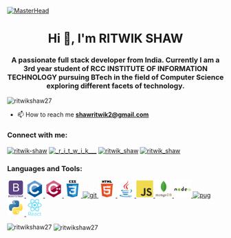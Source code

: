 [![MasterHead](https://raw.githubusercontent.com/halfrost/halfrost/master/icons/header_.png)](https://raw.githubusercontent.com/halfrost/halfrost/master/icons/header_.png)
<h1 align="center">Hi 👋, I'm RITWIK SHAW</h1>
<h3 align="center">A passionate full stack developer from India. Currently I am a 3rd year student of RCC INSTITUTE OF INFORMATION TECHNOLOGY pursuing BTech in the field of Computer Science exploring different facets of technology.</h3>

<p align="left"> <img src="https://komarev.com/ghpvc/?username=ritwikshaw27&label=Profile%20views&color=0e75b6&style=flat" alt="ritwikshaw27" /> </p>

- 📫 How to reach me **shawritwik2@gmail.com**

<h3 align="left">Connect with me:</h3>
<p align="left">
<a href="https://linkedin.com/in/ritwik-shaw" target="blank"><img align="center" src="https://raw.githubusercontent.com/rahuldkjain/github-profile-readme-generator/master/src/images/icons/Social/linked-in-alt.svg" alt="ritwik-shaw" height="30" width="40" /></a>
<a href="https://instagram.com/_r_i_t_w_i_k___" target="blank"><img align="center" src="https://raw.githubusercontent.com/rahuldkjain/github-profile-readme-generator/master/src/images/icons/Social/instagram.svg" alt="_r_i_t_w_i_k___" height="30" width="40" /></a>
<a href="https://www.codechef.com/users/ritwik_shaw" target="blank"><img align="center" src="https://cdn.jsdelivr.net/npm/simple-icons@3.1.0/icons/codechef.svg" alt="ritwik_shaw" height="30" width="40" /></a>
<a href="https://www.leetcode.com/ritwik_shaw" target="blank"><img align="center" src="https://raw.githubusercontent.com/rahuldkjain/github-profile-readme-generator/master/src/images/icons/Social/leet-code.svg" alt="ritwik_shaw" height="30" width="40" /></a>
</p>

<h3 align="left">Languages and Tools:</h3>
<p align="left"> <a href="https://getbootstrap.com" target="_blank"> <img src="https://raw.githubusercontent.com/devicons/devicon/master/icons/bootstrap/bootstrap-plain-wordmark.svg" alt="bootstrap" width="40" height="40"/> </a> <a href="https://www.cprogramming.com/" target="_blank"> <img src="https://raw.githubusercontent.com/devicons/devicon/master/icons/c/c-original.svg" alt="c" width="40" height="40"/> </a> <a href="https://www.w3schools.com/cpp/" target="_blank"> <img src="https://raw.githubusercontent.com/devicons/devicon/master/icons/cplusplus/cplusplus-original.svg" alt="cplusplus" width="40" height="40"/> </a> <a href="https://www.w3schools.com/css/" target="_blank"> <img src="https://raw.githubusercontent.com/devicons/devicon/master/icons/css3/css3-original-wordmark.svg" alt="css3" width="40" height="40"/> </a> <a href="https://git-scm.com/" target="_blank"> <img src="https://www.vectorlogo.zone/logos/git-scm/git-scm-icon.svg" alt="git" width="40" height="40"/> </a> <a href="https://www.w3.org/html/" target="_blank"> <img src="https://raw.githubusercontent.com/devicons/devicon/master/icons/html5/html5-original-wordmark.svg" alt="html5" width="40" height="40"/> </a> <a href="https://www.java.com" target="_blank"> <img src="https://raw.githubusercontent.com/devicons/devicon/master/icons/java/java-original.svg" alt="java" width="40" height="40"/> </a> <a href="https://developer.mozilla.org/en-US/docs/Web/JavaScript" target="_blank"> <img src="https://raw.githubusercontent.com/devicons/devicon/master/icons/javascript/javascript-original.svg" alt="javascript" width="40" height="40"/> </a> <a href="https://www.mongodb.com/" target="_blank"> <img src="https://raw.githubusercontent.com/devicons/devicon/master/icons/mongodb/mongodb-original-wordmark.svg" alt="mongodb" width="40" height="40"/> </a> <a href="https://nodejs.org" target="_blank"> <img src="https://raw.githubusercontent.com/devicons/devicon/master/icons/nodejs/nodejs-original-wordmark.svg" alt="nodejs" width="40" height="40"/> </a> <a href="https://pugjs.org" target="_blank"> <img src="https://cdn.worldvectorlogo.com/logos/pug.svg" alt="pug" width="40" height="40"/> </a> <a href="https://www.python.org" target="_blank"> <img src="https://raw.githubusercontent.com/devicons/devicon/master/icons/python/python-original.svg" alt="python" width="40" height="40"/> </a> <a href="https://reactjs.org/" target="_blank"> <img src="https://raw.githubusercontent.com/devicons/devicon/master/icons/react/react-original-wordmark.svg" alt="react" width="40" height="40"/> </a> </p>

<p><img align="left" src="https://github-readme-stats.vercel.app/api/top-langs?username=ritwikshaw27&show_icons=true&locale=en&layout=compact" alt="ritwikshaw27" /></p>

<p>&nbsp;<img align="center" src="https://github-readme-stats.vercel.app/api?username=ritwikshaw27&show_icons=true&locale=en" alt="ritwikshaw27" /></p>
